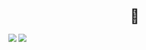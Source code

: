 <h1 align="center">👋</h1>

![](http://github-profile-summary-cards.vercel.app/api/cards/stats?username=maticardenas&theme=dark) ![](http://github-profile-summary-cards.vercel.app/api/cards/repos-per-language?username=maticardenas&theme=moonlight)
